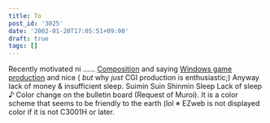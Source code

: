 ```yaml
---
title: To
post_id: '3025'
date: '2002-01-20T17:05:51+09:00'
draft: true
tags: []
---
```


Recently motivated ni ...... [Composition](https://danmaq.com/category/products/musics) and saying [Windows game production](https://danmaq.com/category/products/apps) and nice ( _but_ why _just_ CGI production is enthusiastic;) Anyway lack of money & insufficient sleep. Suimin Suin Shinmin Sleep Lack of sleep ♪ Color change on the bulletin board (Request of Muroi). It is a color scheme that seems to be friendly to the earth (lol ※ EZweb is not displayed color if it is not C3001H or later.
